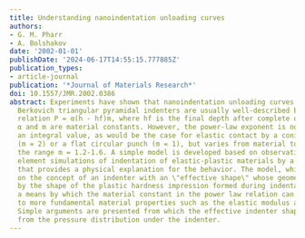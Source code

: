 ```yaml
---
title: Understanding nanoindentation unloading curves
authors:
- G. M. Pharr
- A. Bolshakov
date: '2002-01-01'
publishDate: '2024-06-17T14:55:15.777885Z'
publication_types:
- article-journal
publication: '*Journal of Materials Research*'
doi: 10.1557/JMR.2002.0386
abstract: Experiments have shown that nanoindentation unloading curves obtained with
  Berkovich triangular pyramidal indenters are usually well-described by the power-law
  relation P = α(h - hf)m, where hf is the final depth after complete unloading and
  α and m are material constants. However, the power-law exponent is not fixed at
  an integral value, as would be the case for elastic contact by a conical indenter
  (m = 2) or a flat circular punch (m = 1), but varies from material to material in
  the range m = 1.2-1.6. A simple model is developed based on observations from finite
  element simulations of indentation of elastic-plastic materials by a rigid cone
  that provides a physical explanation for the behavior. The model, which is based
  on the concept of an indenter with an \"effective shape\" whose geometry is determined
  by the shape of the plastic hardness impression formed during indentation, provides
  a means by which the material constant in the power law relation can be related
  to more fundamental material properties such as the elastic modulus and hardness.
  Simple arguments are presented from which the effective indenter shape can be derived
  from the pressure distribution under the indenter.
---
```

